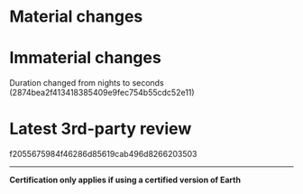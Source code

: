 # Material changes

# Immaterial changes
Duration changed from nights to seconds (2874bea2f413418385409e9fec754b55cdc52e11)

# Latest 3rd-party review
f2055675984f46286d85619cab496d8266203503

- - -

**Certification only applies if using a certified version of Earth**
